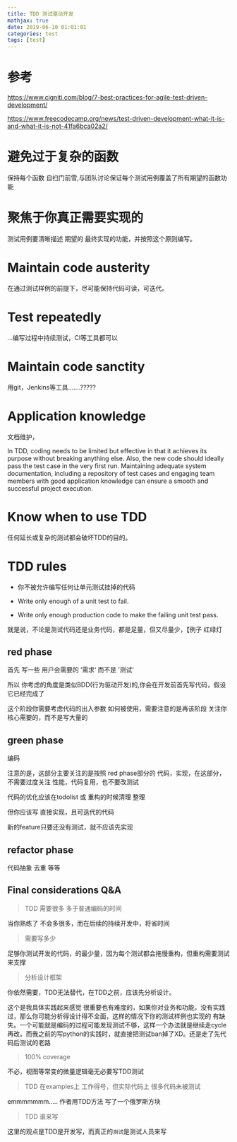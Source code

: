 ```yaml
---
title: TDD 测试驱动开发
mathjax: true
date: 2019-06-10 01:01:01
categories: test
tags: [test]
---
```


# 参考

https://www.cigniti.com/blog/7-best-practices-for-agile-test-driven-development/

https://www.freecodecamp.org/news/test-driven-development-what-it-is-and-what-it-is-not-41fa6bca02a2/

# 避免过于复杂的函数

保持每个函数 自扫门前雪,与团队讨论保证每个测试用例覆盖了所有期望的函数功能

# 聚焦于你真正需要实现的

测试用例要清晰描述 期望的 最终实现的功能，并按照这个原则编写。

# Maintain code austerity

在通过测试样例的前提下，尽可能保持代码可读，可迭代。

# Test repeatedly

...编写过程中持续测试，CI等工具都可以

# Maintain code sanctity

用git，Jenkins等工具.......?????

# Application knowledge

文档维护，

In TDD, coding needs to be limited but effective in that it achieves its purpose without breaking anything else. Also, the new code should ideally pass the test case in the very first run. Maintaining adequate system documentation, including a repository of test cases and engaging team members with good application knowledge can ensure a smooth and successful project execution.

# Know when to use TDD

任何延长或复杂的测试都会破坏TDD的目的。

# TDD rules

 - 你不被允许编写任何让单元测试挂掉的代码

 - Write only enough of a unit test to fail.

 - Write only enough production code to make the failing unit test pass.

就是说，不论是测试代码还是业务代码，都是足量，但又尽量少，【例子 红绿灯

## red phase

首先 写一些 用户会需要的 ’需求‘ 而不是 ’测试‘

所以 你考虑的角度是类似BDD(行为驱动开发)的,你会在开发前首先写代码，假设它已经完成了

这个阶段你需要考虑代码的出入参数 如何被使用，需要注意的是再该阶段 关注你核心需要的，而不是写大量的

## green phase

编码

注意的是，这部分主要关注的是按照 red phase部分的 代码，实现，在这部分，不需要过度关注 性能，代码复用，也不要改测试

代码的优化应该在todolist 或 重构的时候清理 整理

但你应该写 直接实现，且可迭代的代码

新的feature只要还没有测试，就不应该先实现

## refactor phase

代码抽象 去重 等等

## Final considerations Q&A

> TDD 需要很多 多于普通编码的时间

当你熟练了 不会多很多，而在后续的持续开发中，将省时间

> 需要写多少

足够你测试开发的代码，的最少量，因为每个测试都会拖慢重构，但重构需要测试来支撑

> 分析设计框架

你依然需要，TDD无法替代，在TDD之前，应该先分析设计。

这个是我具体实践起来感觉 很重要也有难度的，如果你对业务和功能，没有实践过，那么你可能分析得设计得不全面，这样的情况下你的测试样例也实现的 有缺失。一个可能就是编码的过程可能发现测试不够，这样一个办法就是继续走cycle再改。而我之前的写python的实践时，就直接把测试ban掉了XD。还是走了先代码后测试的老路

> 100% coverage

不必，视图等常变的微量逻辑毫无必要写TDD测试

> TDD 在examples上 工作得号，但实际代码上 很多代码未被测试

emmmmmmm..... 作者用TDD方法 写了一个俄罗斯方块

> TDD 谁来写

这里的观点是TDD是开发写，而真正的`测试`是测试人员来写












